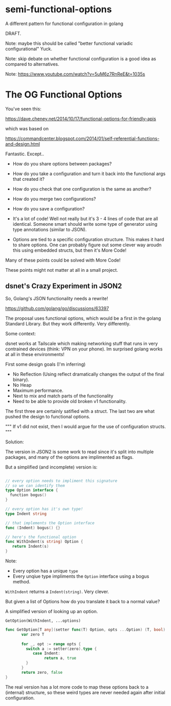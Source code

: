 # semi-functional-options
A different pattern for functional configuration in golang

DRAFT.

Note: maybe this should be called "better functional variadic configurational"  Yuck.

Note: skip debate on whether functional configuration is a good idea as compared to alternatives.

Note: https://www.youtube.com/watch?v=5uM6z7RnReE&t=1035s

# The OG Functional Options

You've seen this:

https://dave.cheney.net/2014/10/17/functional-options-for-friendly-apis

which was based on

https://commandcenter.blogspot.com/2014/01/self-referential-functions-and-design.html

Fantastic.  Except.. 

* How do you share options between packages? 
* How do you take a configuration and turn it back into the functional args that created it?
* How do you check that one configuration is the same as another?
* How do you merge two configurations?
* How do you save a configuration?

* It's a lot of code! Well not really but it's 3 - 4 lines of code that are all identical.  Someone smart should write some type of generator using type annotations (similar to JSON).
* Options are tied to a specific configuration structure.  This makes it hard to share options.  One can probably figure out some clever way aroudn this using embedded structs, but then it's More Code!

Many of these points could be solved with More Code!

These points might not matter at all in a small project.

## dsnet's Crazy Experiment in JSON2

So, Golang's JSON functionality needs a rewrite!  

https://github.com/golang/go/discussions/63397

The proposal uses functional options, which would be a first in the golang Standard Library.  But they work differently.  Very differently.

Some context:

dsnet works at Tailscale which making networking stuff that runs in very contrained devices (think: VPN on your phone). Im surprised golang works at all in these environments!

First some design goals (I'm inferring)

* No Reflection (Using reflect dramatically changes the output of the final binary).
* No Heap
* Maximum performance.
* Next to mix and match parts of the functionality
* Need to be able to provide old broken v1 functionality.

The first three are certainly satified with a struct.  The last two are what pushed the design to functional options.

"""
If v1 did not exist, then I would argue for the use of configuration structs.
"""


Solution:

The version in JSON2 is some work to read since it's split into multiple packages, and many of the options are implimented as flags.

But a simplified (and incomplete) version is:

```go

// every option needs to impliment this signature
// so we can identify them
type Option interface {
  function bogus()
}

// every option has it's own type!
type Indent string

// that implements the Option interface
func (Indent) bogus() {}

// here's the functional option
func WithIndent(s string) Option {
   return Indent(s)
}
```

Note:
* Every option has a unique `type`
* Every unqiue type impliments the `Option` interface using a bogus method.

`WithIndent` returns a `Indent(string)`.  Very clever.

But given a list of Options how do you translate it back to a normal value?
 
A simplified version of looking up an option.

`GetOption(WithIndent, ...options)`

```go
func GetOption[T any](setter func(T) Option, opts ...Option) (T, bool) {
       var zero T
      
       for _, opt := range opts {
         switch a := setter(zero).type {
            case Indent:
                 return a, true
         }
       }
       return zero, false
}
```

The real version has a lot more code to map these options back to a (internal) structure, so these weird types are never needed again after initial configuration.






